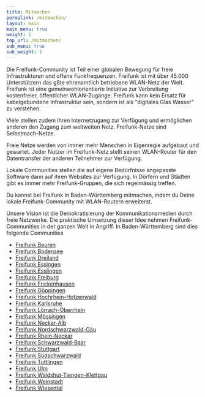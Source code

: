 ```yaml
---
title: Mitmachen
permalink: /mitmachen/
layout: main 
main_menu: true
weight: 1 
top_url: /mitmachen/
sub_menu: true
sub_weight: 1
---
```


Die Freifunk-Community ist Teil einer globalen Bewegung für freie Infrastrukturen und offene Funkfrequenzen. Freifunk ist mit über 45.000 Unterstützern das gßte ehrenamtlich betriebene WLAN-Netz der Welt. Freifunk ist eine gemeinwohlorientierte Initiative zur Verbreitung kostenfreier, öffentlicher WLAN-Zugänge. Freifunk kann kein Ersatz für kabelgebundene Infrastruktur sein, sondern ist als "digitales Glas Wasser" zu verstehen.

Viele stellen zudem ihren Internetzugang zur Verfügung und ermöglichen anderen den Zugang zum weltweiten Netz. Freifunk-Netze sind Selbstmach-Netze. 

Freie Netze werden von immer mehr Menschen in Eigenregie aufgebaut und gewartet. Jeder Nutzer im Freifunk-Netz stellt seinen WLAN-Router für den Datentransfer der anderen Teilnehmer zur Verfügung. 

Lokale Communities stellen die auf eigene Bedürfnisse angepasste Software dann auf ihren Websites zur Verfügung. In Dörfern und Städten gibt es immer mehr Freifunk-Gruppen, die sich regelmässig treffen.

Du kannst bei Freifunk in Baden-Württemberg mitmachen, indem du Deine lokale Freifunk-Community mit WLAN-Routern erweiterst.

Unsere Vision ist die Demokratisierung der Kommunikationsmedien durch freie Netzwerke. Die praktische Umsetzung dieser Idee nehmen Freifunk-Communities in der ganzen Welt in Angriff.
In Baden-Württemberg sind dies folgende Communities

* [Freifunk Beuren](https://www.freifunk-beuren.de)
* [Freifunk Bodensee](https://freifunk-bodensee.net)
* [Freifunk Dreiland](https://freifunk-3laendereck.net)
* [Freifunk Essingen](https://www.freifunk-essingen.de)
* [Freifunk Esslingen](http://freifunk-esslingen.de)
* [Freifunk Freiburg](https://freiburg.freifunk.net)
* [Freifunk Frickenhausen](https://freifunk-frickenhausen.de)
* [Freifunk Göppingen](http://freifunk-goeppingen.de)
* [Freifunk Hochrhein-Hotzenwald](https://freifunk-3laendereck.net)
* [Freifunk Karlsruhe](https://karlsruhe.freifunk.net)
* [Freifunk Lörrach-Oberrhein](https://freifunk-3laendereck.net)
* [Freifunk Mössingen](https://freifunk-moessingen.de/)
* [Freifunk Neckar-Alb](https://www.freifunk-neckaralb.de/)
* [Freifunk Nordschwarzwald-Gäu](https://freifunk-3laendereck.net)
* [Freifunk Rhein-Neckar](https://www.freifunk-rhein-neckar.de/)
* [Freifunk Schwarzwald-Baar](https://freifunk-3laendereck.net)
* [Freifunk Stuttgart](https://freifunk-stuttgart.de/)
* [Freifunk Südschwarzwald](https://freifunk-3laendereck.net)
* [Freifunk Tuttlingen](https://freifunk-tuttlingen.de/)
* [Freifunk Ulm](https://www.freifunk-ulm.de/)
* [Freifunk Waldshut-Tiengen-Klettgau](https://freifunk-3laendereck.net)
* [Freifunk Weinstadt](http://freifunk-weinstadt.de/)
* [Freifunk Wiesental](https://freifunk-3laendereck.net)
